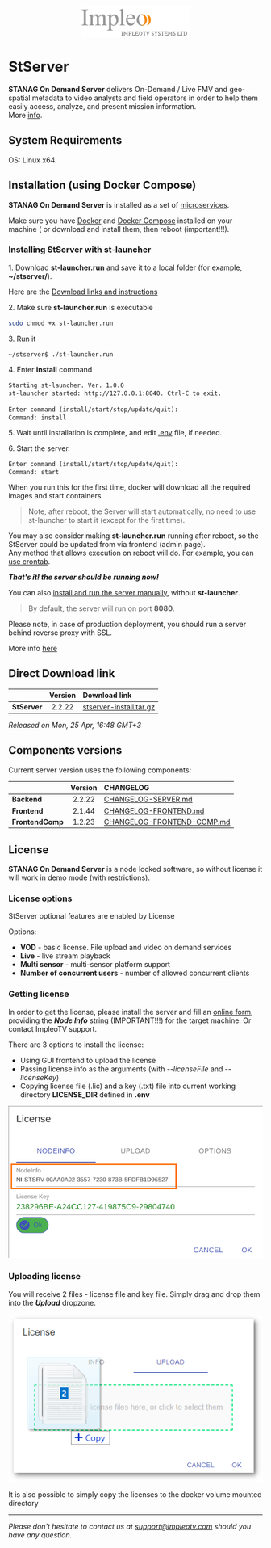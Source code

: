 
<div align="center">
  <a >
    <img src="images/impleo_logo.png" alt="Logo" >
  </a>
</div>

# StServer

**STANAG On Demand Server** delivers On-Demand / Live FMV and geo-spatial metadata to video analysts and field operators in order to help them easily access, analyze, and present mission information.  
More [info](https://impleotv.com/products/stanagondemand-server/).

## System Requirements

OS: Linux x64.

## Installation (using Docker Compose)

**STANAG On Demand Server** is installed as a set of [microservices](https://www.impleotv.com/content/stserver2/help/microservices/microsevices_overview/). 

Make sure you have [Docker](https://docs.docker.com/) and [Docker Compose](https://docs.docker.com/compose/install/) installed on your machine ( or download and install them, then reboot (important!!!).

### Installing StServer with st-launcher

1\. Download **st-launcher.run** and save it to a local folder (for example, **~/stserver/**).  

Here are the [Download links and instructions](https://github.com/impleotv/st-launcher-release)


2\. Make sure **st-launcher.run** is executable 

```bash
sudo chmod +x st-launcher.run
```

3\. Run it

```
~/stserver$ ./st-launcher.run 
```
4\. Enter **install** command

```
Starting st-launcher. Ver. 1.0.0
st-launcher started: http://127.0.0.1:8040. Ctrl-C to exit.

Enter command (install/start/stop/update/quit):
Command: install 
```
5\. Wait until installation is complete, and edit [.env](./env-file.md) file, if needed.

6\. Start the server.

```
Enter command (install/start/stop/update/quit):
Command: start 
```

When you run this for the first time, docker will download all the required images and start containers.    

> Note, after reboot, the Server will start automatically, no need to use st-launcher to start it (except for the first time). 


You may also consider making **st-launcher.run** running after reboot, so the StServer could be updated from via frontend (admin page).  
Any method that allows execution on reboot will do. For example, you can [use crontab](./doc/crontab-script.md).

***That's it! the server should be running now!***  

You can also [install and run the server manually](./manual_install_with_docker_compose.md), without **st-launcher**.


> By default, the server will run on port **8080**. 

Please note, in case of production deployment, you should run a server behind reverse proxy with SSL.

More info [here](https://stserver.impleotv.com/help/user-guide/installation/)


## Direct Download link

|          | Version             | Download link                                                           | 
|:---------|:-------------------:|:------------------------------------------------------------------------|
| **StServer** |  2.2.22 | [stserver-install.tar.gz](https://impleotv.com/content/stserver2/setup/stserver-install.tar.gz) | 

*Released on Mon, 25 Apr, 16:48 GMT+3*

## Components versions

Current server version uses the following components:  

|                  | Version             | CHANGELOG                                                          | 
|:-----------------|:-------------------:|:------------------------------------------------------------------------|
| **Backend**      |  2.2.22 | [CHANGELOG-SERVER.md](./CHANGELOG-FRONTEND.md) | 
| **Frontend**     |  2.1.44 | [CHANGELOG-FRONTEND.md](./CHANGELOG-FRONTEND.md) | 
| **FrontendComp** |  1.2.23 | [CHANGELOG-FRONTEND-COMP.md](./CHANGELOG-FRONTEND-COMP.md) | 
  

## License

**STANAG On Demand Server** is a node locked software, so without license it will work in demo mode (with restrictions). 

### License options

StServer optional features are enabled by License

Options:  

- **VOD** - basic license. File upload and video on demand services  
- **Live** - live stream playback  
- **Multi sensor** - multi-sensor platform support  
- **Number of concurrent users** - number of allowed concurrent clients  

### Getting license

In order to get the license, please install the server and fill an [online form](https://docs.google.com/forms/d/e/1FAIpQLSd_XW6bDsFce1G1cpds4gMQNlwNax0CvkWzcMbscxZ5rLaIbA/viewform), providing the ***Node Info*** string (IMPORTANT!!!) for the target machine. Or contact ImpleoTV support.

There are 3 options to install the license:  

- Using GUI frontend to upload the license
- Passing license info as the arguments (with *--licenseFile* and *--licenseKey*)
- Copying license file (.lic) and a key (.txt) file into current working directory **LICENSE_DIR** defined in **.env**

![Node Info](./images/license.png)

### Uploading license
You will receive 2 files - license file and key file. Simply drag and drop them into the ***Upload*** dropzone.

![Upload license](./images/licenseUpload.png)


It is also possible to simply copy the licenses to the docker volume mounted directory 

----  
*Please don't hesitate to contact us at support@impleotv.com should you have any question.*